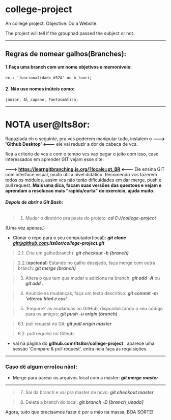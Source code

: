 # college-project
An college project. Objective: Do a Website.

The project will tell if the grouphad passed the subject or not.

---

## Regras de nomear galhos(Branches):

#### 1.Faça uma branch com um nome objetivos e memoráveis:
    ex.: 'funcionalidade_d32A' ou b_louri;

#### 2. Não use nomes inúteis como:
    júnior, Al_capone, Fantasmático;

---

# NOTA user@Its8or:
Rapaziada eh o seguinte, pra vcs poderem manipular tudo, instalem o  **---> 'Github Desktop' <---** ele vai reduzir a dor de cabeca de vcs.

fica a criterio de vcs e com o tempo vcs vao pegar o jeito com isso, caso interessados em aprender GIT vejam esse site:

**---> https://learngitbranching.js.org/?locale=pt_BR <---**
Ele ensina GIT com interface visual, muito util a nivel didático.
Recomendo vcs fazerem todos os módulos, assim vcs não terão dificuldades em dar merge, push e pull request. **Mais uma dica, facam suas versões das questoes e vejam e aprendam a resolucao mais "rapida/curta" do exercicio, ajuda muito.**

###### **Depois de abrir o Git Bash:**

> 1. Mudar o diretório pra pasta do projeto: 
**_cd C://college-project_**

(Uma vez apenas.)
* Clonar o repo para o seu computador(local): 
**_git clone git@github.com:Its8or/college-project.git_**

> 2.1. Crie um galho(branch): 
**_git checkout -b (branch)_**

> 2.2.(**opcional**) Estando no galho desejado, faça merge com outra branch:
**_git merge (branch)_**

> 3. Altera o que tem que mudar e adiciona na branch: 
**_git add -A_** ou **_git add ._**

> 4. Anuncie as mudanças, faça um texto descritivo: 
**_git commit -m 'alterou html e css'_**

> 5. 'Empurre' as mudancas no GitHub, disponibilizando o seu código para os amigos: 
**_git push -u origin (branch)_**

> 6.1. pull request no Git:
_**git pull origin master**_

> 6.2. pull request no Github:
* vai na página do **github.com/Its8or/college-project** , aparece uma sessão 'Compare & pull request', entra nela faça as requisições.

---

### Caso dê algum erro(ou não):

* Merge para parear os arquivos local com a master: 
**_git merge master_**

---

> 7. Sai da branch e vai pra master de novo:
**_git checkout master_**

> 8. Deleta a branch do local:
_**git branch -D [branch_usada]**_

Agora, tudo que precisamos fazer é por a mão na massa,
        BOA SORTE!